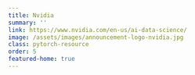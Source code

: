 ```yaml
---
title: Nvidia
summary: ''
link: https://www.nvidia.com/en-us/ai-data-science/
image: /assets/images/announcement-logo-nvidia.jpg
class: pytorch-resource
order: 5
featured-home: true
---
```

